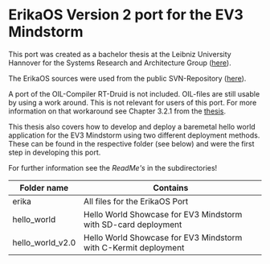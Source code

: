 # ErikaOS Version 2 port for the EV3 Mindstorm

This port was created as a bachelor thesis at the Leibniz University Hannover for the Systems Research and Architecture Group ([here](https://sra.uni-hannover.de/Theses/2022/BA-Mindstorms.html)). 

The ErikaOS sources were used from the public SVN-Repository ([here](https://svn.tuxfamily.org/viewvc.cgi/erika_erikae/repos/ee/trunk/ee/)).

A port of the OIL-Compiler RT-Druid is not included. OIL-files are still usable by using a work around. This is not relevant for users of this port. For more information on that workaround see Chapter 3.2.1 from the [thesis](./thesis.pdf).

This thesis also covers how to develop and deploy a baremetal hello world application for the EV3 Mindstorm using two different deployment methods. These can be found in the respective folder (see below) and were the first step in developing this port.

For further information see the *ReadMe's* in the subdirectories!

| Folder name  | Contains                                                                                                                     |
|--------------|------------------------------------------------------------------------------------------------------------------------------|
| erika         | All files for the ErikaOS Port |
| hello_world        | Hello World Showcase for EV3 Mindstorm with SD-card deployment                    |
| hello_world_v2.0        | Hello World Showcase for EV3 Mindstorm with C-Kermit deployment                     |
